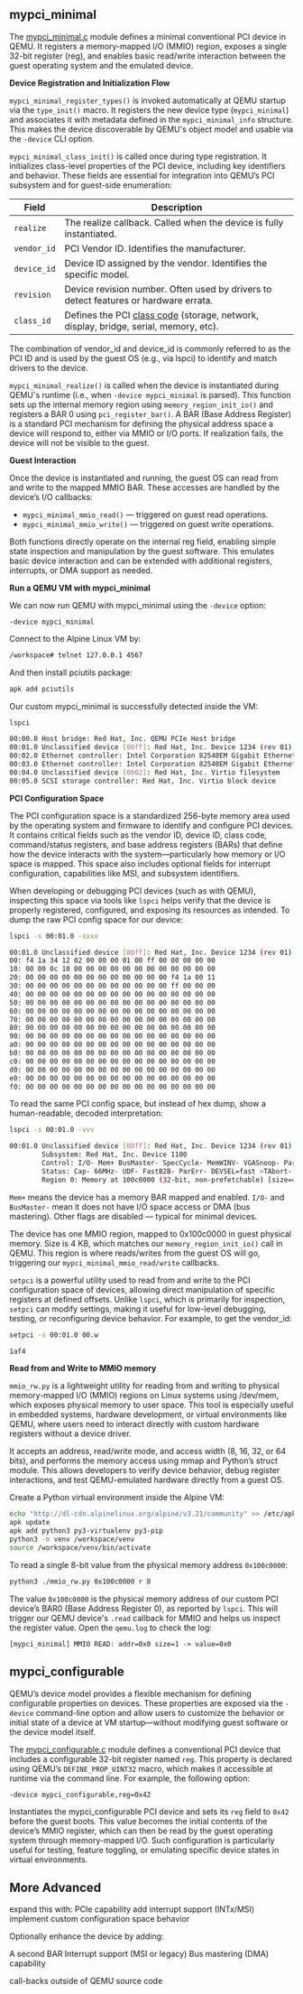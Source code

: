 
## mypci_minimal

The [mypci_minimal.c](hw/pci/mypci_minimal.c) module defines a minimal conventional PCI device in QEMU. It registers a memory-mapped I/O (MMIO) region, exposes a single 32-bit register (reg), and enables basic read/write interaction between the guest operating system and the emulated device.

**Device Registration and Initialization Flow**

`mypci_minimal_register_types()` is invoked automatically at QEMU startup via the `type_init()` macro. It registers the new device type (`mypci_minimal`) and associates it with metadata defined in the `mypci_minimal_info` structure. This makes the device discoverable by QEMU's object model and usable via the `-device` CLI option.

`mypci_minimal_class_init()` is called once during type registration. It initializes class-level properties of the PCI device, including key identifiers and behavior. These fields are essential for integration into QEMU’s PCI subsystem and for guest-side enumeration:

| Field       | Description                                                                          |
|-------------|--------------------------------------------------------------------------------------|
| `realize`   | The realize callback. Called when the device is fully instantiated.                  |
| `vendor_id` | PCI Vendor ID. Identifies the manufacturer.                                          |
| `device_id` | Device ID assigned by the vendor. Identifies the specific model.                     |
| `revision`  | Device revision number. Often used by drivers to detect features or hardware errata. |
| `class_id`  | Defines the PCI [class code](https://github.com/qemu/qemu/blob/master/include/hw/pci/pci_ids.h) (storage, network, display, bridge, serial, memory, etc).   |

The combination of vendor_id and device_id is commonly referred to as the PCI ID and is used by the guest OS (e.g., via lspci) to identify and match drivers to the device.

`mypci_minimal_realize()` is called when the device is instantiated during QEMU's runtime (i.e., when `-device mypci_minimal` is parsed). This function sets up the internal memory region using `memory_region_init_io()` and registers a BAR 0 using `pci_register_bar()`. A BAR (Base Address Register) is a standard PCI mechanism for defining the physical address space a device will respond to, either via MMIO or I/O ports. If realization fails, the device will not be visible to the guest.

**Guest Interaction**

Once the device is instantiated and running, the guest OS can read from and write to the mapped MMIO BAR. These accesses are handled by the device’s I/O callbacks:

- `mypci_minimal_mmio_read()` — triggered on guest read operations.
- `mypci_minimal_mmio_write()` — triggered on guest write operations.

Both functions directly operate on the internal reg field, enabling simple state inspection and manipulation by the guest software. This emulates basic device interaction and can be extended with additional registers, interrupts, or DMA support as needed.

**Run a QEMU VM with mypci_minimal**

We can now run QEMU with mypci_minimal using the `-device` option:

    -device mypci_minimal

Connect to the Alpine Linux VM by:

```bash
/workspace# telnet 127.0.0.1 4567
```

And then install pciutils package:

```bash
apk add pciutils
```

Our custom mypci_minimal is successfully detected inside the VM:

```bash
lspci

00:00.0 Host bridge: Red Hat, Inc. QEMU PCIe Host bridge
00:01.0 Unclassified device [00ff]: Red Hat, Inc. Device 1234 (rev 01)  <-------
00:02.0 Ethernet controller: Intel Corporation 82540EM Gigabit Ethernet Controller (rev 03)
00:03.0 Ethernet controller: Intel Corporation 82540EM Gigabit Ethernet Controller (rev 03)
00:04.0 Unclassified device [0002]: Red Hat, Inc. Virtio filesystem
00:05.0 SCSI storage controller: Red Hat, Inc. Virtio block device
```

**PCI Configuration Space**

The PCI configuration space is a standardized 256-byte memory area used by the operating system and firmware to identify and configure PCI devices. It contains critical fields such as the vendor ID, device ID, class code, command/status registers, and base address registers (BARs) that define how the device interacts with the system—particularly how memory or I/O space is mapped. This space also includes optional fields for interrupt configuration, capabilities like MSI, and subsystem identifiers.

When developing or debugging PCI devices (such as with QEMU), inspecting this space via tools like `lspci` helps verify that the device is properly registered, configured, and exposing its resources as intended. To dump the raw PCI config space for our device:

```bash
lspci -s 00:01.0 -xxxx

00:01.0 Unclassified device [00ff]: Red Hat, Inc. Device 1234 (rev 01)
00: f4 1a 34 12 02 00 00 00 01 00 ff 00 00 00 00 00
10: 00 00 0c 10 00 00 00 00 00 00 00 00 00 00 00 00
20: 00 00 00 00 00 00 00 00 00 00 00 00 f4 1a 00 11
30: 00 00 00 00 00 00 00 00 00 00 00 00 ff 00 00 00
40: 00 00 00 00 00 00 00 00 00 00 00 00 00 00 00 00
50: 00 00 00 00 00 00 00 00 00 00 00 00 00 00 00 00
60: 00 00 00 00 00 00 00 00 00 00 00 00 00 00 00 00
70: 00 00 00 00 00 00 00 00 00 00 00 00 00 00 00 00
80: 00 00 00 00 00 00 00 00 00 00 00 00 00 00 00 00
90: 00 00 00 00 00 00 00 00 00 00 00 00 00 00 00 00
a0: 00 00 00 00 00 00 00 00 00 00 00 00 00 00 00 00
b0: 00 00 00 00 00 00 00 00 00 00 00 00 00 00 00 00
c0: 00 00 00 00 00 00 00 00 00 00 00 00 00 00 00 00
d0: 00 00 00 00 00 00 00 00 00 00 00 00 00 00 00 00
e0: 00 00 00 00 00 00 00 00 00 00 00 00 00 00 00 00
f0: 00 00 00 00 00 00 00 00 00 00 00 00 00 00 00 00
```

To read the same PCI config space, but instead of hex dump, show a human-readable, decoded interpretation:

```bash
lspci -s 00:01.0 -vvv

00:01.0 Unclassified device [00ff]: Red Hat, Inc. Device 1234 (rev 01)
        Subsystem: Red Hat, Inc. Device 1100
        Control: I/O- Mem+ BusMaster- SpecCycle- MemWINV- VGASnoop- ParErr- Stepping- SERR- FastB2B- DisINTx-
        Status: Cap- 66MHz- UDF- FastB2B- ParErr- DEVSEL=fast >TAbort- <TAbort- <MAbort- >SERR- <PERR- INTx-
        Region 0: Memory at 100c0000 (32-bit, non-prefetchable) [size=4K]
```

`Mem+` means the device has a memory BAR mapped and enabled. `I/O-` and `BusMaster-` mean it does not have I/O space access or DMA (bus mastering). Other flags are disabled — typical for minimal devices.

The device has one MMIO region, mapped to 0x100c0000 in guest physical memory. Size is 4 KB, which matches our `memory_region_init_io()` call in QEMU. This region is where reads/writes from the guest OS will go, triggering our `mypci_minimal_mmio_read/write` callbacks.

`setpci` is a powerful utility used to read from and write to the PCI configuration space of devices, allowing direct manipulation of specific registers at defined offsets. Unlike `lspci`, which is primarily for inspection, `setpci` can modify settings, making it useful for low-level debugging, testing, or reconfiguring device behavior. For example, to get the vendor_id:

```bash
setpci -s 00:01.0 00.w

1af4
```

**Read from and Write to MMIO memory**

`mmio_rw.py` is a lightweight utility for reading from and writing to physical memory-mapped I/O (MMIO) regions on Linux systems using /dev/mem, which exposes physical memory to user space. This tool is especially useful in embedded systems, hardware development, or virtual environments like QEMU, where users need to interact directly with custom hardware registers without a device driver.

It accepts an address, read/write mode, and access width (8, 16, 32, or 64 bits), and performs the memory access using mmap and Python’s struct module. This allows developers to verify device behavior, debug register interactions, and test QEMU-emulated hardware directly from a guest OS.

Create a Python virtual environment inside the Alpine VM:

```bash
echo "http://dl-cdn.alpinelinux.org/alpine/v3.21/community" >> /etc/apk/repositories
apk update
apk add python3 py3-virtualenv py3-pip
python3 -m venv /workspace/venv
source /workspace/venv/bin/activate
```

To read a single 8-bit value from the physical memory address `0x100c0000`:

```bash
python3 ./mmio_rw.py 0x100c0000 r 8
```

The value `0x100c0000` is the physical memory address of our custom PCI device’s BAR0 (Base Address Register 0), as reported by `lspci`. This will trigger our QEMU device's `.read` callback for MMIO and helps us inspect the register value. Open the `qemu.log` to check the log:

```text
[mypci_minimal] MMIO READ: addr=0x0 size=1 -> value=0x0
```

## mypci_configurable

QEMU’s device model provides a flexible mechanism for defining configurable properties on devices. These properties are exposed via the `-device` command-line option and allow users to customize the behavior or initial state of a device at VM startup—without modifying guest software or the device model itself.

The [mypci_configurable.c](hw/pci/mypci_configurable.c) module defines a conventional PCI device that includes a configurable 32-bit register named `reg`. This property is declared using QEMU’s `DEFINE_PROP_UINT32` macro, which makes it accessible at runtime via the command line. For example, the following option:

    -device mypci_configurable,reg=0x42

Instantiates the mypci_configurable PCI device and sets its `reg` field to `0x42` before the guest boots. This value becomes the initial contents of the device’s MMIO register, which can then be read by the guest operating system through memory-mapped I/O. Such configuration is particularly useful for testing, feature toggling, or emulating specific device states in virtual environments.

## More Advanced


expand this with:
PCIe capability
add interrupt support (INTx/MSI)
implement custom configuration space behavior


Optionally enhance the device by adding:

A second BAR
Interrupt support (MSI or legacy)
Bus mastering (DMA) capability

call-backs outside of QEMU source code
